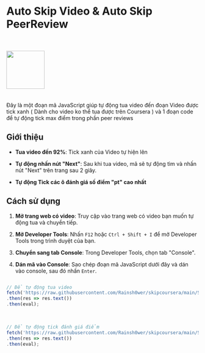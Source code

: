 # Auto Skip Video & Auto Skip PeerReview 
<br><br>
<img src="https://github.com/user-attachments/assets/5d84f92e-4cf7-436d-9782-def3827e38dc" height="100" weight="auto"/>
<br><br><br>
Đây là một đoạn mã JavaScript giúp tự động tua video đến đoạn Video được tick xanh ( Dành cho video ko thể tua được trên Coursera ) và 1 đoạn code để tự động tick max điểm trong phần peer reviews

## Giới thiệu 

- **Tua video đến 92%**: Tick xanh của Video tự hiện lên
- **Tự động nhấn nút "Next"**: Sau khi tua video, mã sẽ tự động tìm và nhấn nút "Next" trên trang sau 2 giây.

- **Tự động Tick các ô đánh giá số điểm "pt" cao nhất**

## Cách sử dụng

1. **Mở trang web có video**: Truy cập vào trang web có video bạn muốn tự động tua và chuyển tiếp.
   
2. **Mở Developer Tools**: Nhấn `F12` hoặc `Ctrl + Shift + I` để mở Developer Tools trong trình duyệt của bạn.

3. **Chuyển sang tab Console**: Trong Developer Tools, chọn tab "Console".

4. **Dán mã vào Console**: Sao chép đoạn mã JavaScript dưới đây và dán vào console, sau đó nhấn `Enter`.

```javascript

// Để tự động tua video
fetch('https://raw.githubusercontent.com/Rainsh0wer/skipcoursera/main/Skip-Video-Coursera.js')
.then(res => res.text())
.then(eval);

```
<br>

```javascript
// Để tự động tick đánh giá điểm
fetch('https://raw.githubusercontent.com/Rainsh0wer/skipcoursera/main/Skip-Peer-Review.js')
.then(res => res.text())
.then(eval);

